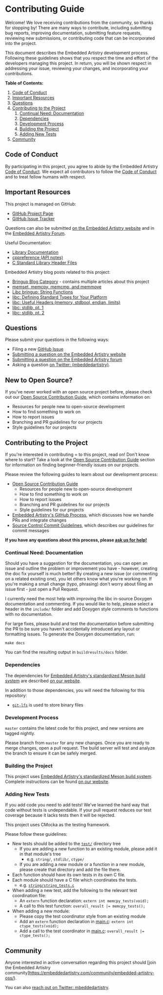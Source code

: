 # Contributing Guide

Welcome! We love receiving contributions from the community, so thanks for stopping by! There are many ways to contribute, including submitting bug reports, improving documentation, submitting feature requests, reviewing new submissions, or contributing code that can be incorporated into the project.

This document describes the Embedded Artistry development process. Following these guidelines shows that you respect the time and effort of the developers managing this project. In return, you will be shown respect in addressing your issue, reviewing your changes, and incorporating your contributions.

**Table of Contents:**

1. [Code of Conduct](#code-of-conduct)
2. [Important Resources](#important-resources)
3. [Questions](#questions)
7. [Contributing to the Project](#contributing-to-the-project)
	1. [Continual Need: Documentation](#continual-need-documentation)
	2. [Dependencies](#dependencies)
	3. [Development Process](#development-process)
	4. [Building the Project](#building-the-project)
	5. [Adding New Tests](#adding-new-tests)
9. [Community](#community)


## Code of Conduct

By participating in this project, you agree to abide by the Embedded Artistry [Code of Conduct](CODE_OF_CONDUCT.md). We expect all contributors to follow the [Code of Conduct](CODE_OF_CONDUCT.md) and to treat fellow humans with respect.

## Important Resources

This project is managed on GitHub:

* [GitHub Project Page](https://github.com/embeddedartistry/libc/)
* [GitHub Issue Tracker](https://github.com/embeddedartistry/libc/issues)

Questions can also be submitted [on the Embedded Artistry website](https://embeddedartistry.com/contact) and in the [Embedded Artistry Forum](https://embeddedartistry.com/community/embedded-artistry-oss/).

Useful Documentation:

* [Library Documentation](https://embeddedartistry.github.io/libc/index.html)
* [cppreference (API notes)](http://en.cppreference.com)
* [C Standard Library Header Files](http://en.cppreference.com/w/c/header)

Embedded Artistry blog posts related to this project:

* [Bringup Blog Category](https://embeddedartistry.com/blog?category=Bringup) - contains multiple articles about this project
* [memset, memcpy, memcmp, and memmove](https://embeddedartistry.com/blog/2017/3/7/implementing-memset-memcpy-and-memmove)
* [Libc bringup: String Functions](https://embeddedartistry.com/blog/2017/3/9/string-functions)
* [libc: Defining Standard Types for Your Platform](https://embeddedartistry.com/blog/2017/4/11/libc-defining-standard-types-for-your-platform)
* [libc: Useful Headers (memory, stdbool, endian, limits)](https://embeddedartistry.com/blog/2017/4/11/libc-some-important-headers)
* [libc: stdlib, pt. 1](https://embeddedartistry.com/blog/2017/4/10/libc-stdlib)
* [libc: stdlib, pt. 2](https://embeddedartistry.com/blog/2017/10/18/implementing-libc-stdlib-pt-2)

## Questions

Please submit your questions in the following ways:

* Filing a new [GitHub Issue](https://github.com/embeddedartistry/libc/issues)
* [Submitting a question on the Embedded Artistry website](https://embeddedartistry.com/contact)
* [Submitting a question on the Embedded Artistry forum](https://embeddedartistry.com/community/embedded-artistry-oss/)
* Asking a question [on Twitter: (mbeddedartistry)](https://twitter.com/mbeddedartistry/).

## New to Open Source?

If you've never worked with an open source project before, please check out our [Open Source Contribution Guide](https://embeddedartistry.com/fieldatlas/open-source-contribution-guide/), which contains information on:

* Resources for people new to open-source development
* How to find something to work on
* How to report issues
* Branching and PR guidelines for our projects
* Style guidelines for our projects

## Contributing to the Project

If you're interested in contributing = to this project, read on! Don't know where to start? Take a look at the [Open Source Contribution Guide](https://embeddedartistry.com/fieldatlas/open-source-contribution-guide/) section for information on finding beginner-friendly issues on our projects.

Please review the following guides to learn about our development process:

* [Open Source Contribution Guide](https://embeddedartistry.com/fieldatlas/open-source-contribution-guide/)
	* Resources for people new to open-source development
	- How to find something to work on
	- How to report issues
	- Branching and PR guidelines for our projects
	- Style guidelines for our projects
* [Embedded Artistry's GitHub Process](https://embeddedartistry.com/fieldatlas/embedded-artistrys-github-process/), which discusses how we handle PRs and integrate changes
* [Source Control Commit Guidelines](https://embeddedartistry.com/fieldatlas/source-control-commit-guidelines/), which describes our guidelines for commit messages

**If you have any questions about this process, please [ask us for help!](#questions)**

### Continual Need: Documentation

Should you have a suggestion for the documentation, you can open an issue and outline the problem or improvement you have - however, creating the doc fix yourself is much better! By creating a new issue (or commenting on a related existing one), you let others know what you're working on. If you're making a small change (typo, phrasing) don't worry about filing an issue first - just open a Pull Request.

I currently need the most help with improving the libc in-source Doxygen documentation and commenting. If you would like to help, please select a header in the `include/` folder and add Doxygen style comments to functions with no documentation.

For large fixes, please build and test the documentation before submitting the PR to be sure you haven't accidentally introduced any layout or formatting issues. To generate the Doxygen documentation, run:

```
make docs
```

You can find the resulting output in `buildresults/docs` folder.

### Dependencies

The dependencies for [Embedded Artistry's standardized Meson build system](https://embeddedartistry.com/fieldatlas/embedded-artistrys-standardized-meson-build-system/) are described [on our website](https://embeddedartistry.com/fieldatlas/embedded-artistrys-standardized-meson-build-system/).

In addition to those dependencies, you will need the following for this repository:

* [`git-lfs`](https://git-lfs.github.com) is used to store binary files

### Development Process

`master` contains the latest code for this project, and new versions are tagged nightly.

Please branch from `master` for any new changes. Once you are ready to merge changes, open a pull request. The build server will test and analyze the branch to ensure it can be safely merged.

### Building the Project

This project uses [Embedded Artistry's standardized Meson build system](https://embeddedartistry.com/fieldatlas/embedded-artistrys-standardized-meson-build-system/). Complete instructions can be found [on our website](https://embeddedartistry.com/fieldatlas/embedded-artistrys-standardized-meson-build-system/).

### Adding New Tests

If you add code you need to add tests! We’ve learned the hard way that code without tests is undependable. If your pull request reduces our test coverage because it lacks tests then it will be rejected.

This project uses CMocka as the testing framework.

Please follow these guidelines:

* New tests should be added to the [`test/`](../test/) directory tree
	* If you are adding a new function to an existing module, please add it in that module's tree
		* e.g. `string/`, `stdlib/`, `ctype/`
	* If you are adding a new module or a function in a new module, please create that directory and add the file there.
* Each function should have its own tests in its own C file.
* Each module should have a C file which coordinates the tests.
	* e.g. [`string/string_tests.c`](../test/string/string_tests.c)
* When adding a new test, add the following to the relevant test coordination file:
	* An `extern` function declaration: `extern int memcpy_tests(void);`
	* A call to this test function: `overall_result |= memcpy_tests();`
* When adding a new module:
	* Please copy the test coordinator style from an existing module
	* Add an `extern` function declaration in [main.c](../test/main.c): `extern int ctype_tests(void);`
	* Add a call to the test coordinator in [main.c](../test/main.c): `overall_result |= ctype_tests();`

## Community

Anyone interested in active conversation regarding this project should [join the Embedded Artistry community]https://embeddedartistry.com/community/embedded-artistry-oss/).

You can also [reach out on Twitter: mbeddedartistry](https://twitter.com/mbeddedartistry/).
